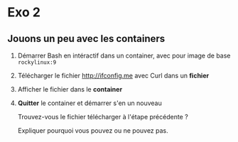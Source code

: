 # Exo 2

## Jouons un peu avec les containers

1. Démarrer Bash en intéractif dans un container, avec pour image de base `rockylinux:9`

2. Télécharger le fichier <http://ifconfig.me> avec Curl dans un **fichier**

3. Afficher le fichier dans le **container**

4. **Quitter** le container et démarrer s'en un nouveau

   Trouvez-vous le fichier télécharger à l'étape précédente ?

   Expliquer pourquoi vous pouvez ou ne pouvez pas.
